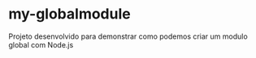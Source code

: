 # my-globalmodule
Projeto desenvolvido para demonstrar como podemos criar um modulo global com Node.js
